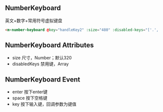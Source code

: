 
## NumberKeyboard

英文+数字+常用符号虚拟键盘

```html
<m-number-keyboard @key="handleKey2" :size="480" :disabled-keys="['.', 'Space']"></m-number-keyboard>
```

## NumberKeyboard Attributes

+ size 尺寸，Number；默认320
+ disabledKeys 禁用键，Array

## NumberKeyboard Event


+ enter 按下enter键
+ space 按下空格键
+ key 按下输入键，回调参数为键值
